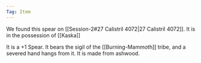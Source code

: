 ```yaml
---
Tag: Item
---
```

We found this spear on [[Session-2#27 Calistril 4072|27 Calistril 4072]]. It is in the possession of [[Kaska]]

It is a +1 Spear. It bears the sigil of the [[Burning-Mammoth]] tribe, and a severed hand hangs from it. It is made from ashwood. 